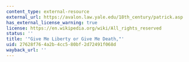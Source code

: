 ```yaml
---
content_type: external-resource
external_url: https://avalon.law.yale.edu/18th_century/patrick.asp
has_external_license_warning: true
license: https://en.wikipedia.org/wiki/All_rights_reserved
status: ''
title: '"Give Me Liberty or Give Me Death,"'
uid: 27628f76-4a2b-4cc5-80bf-2d72491f068d
wayback_url: ''
---
```

